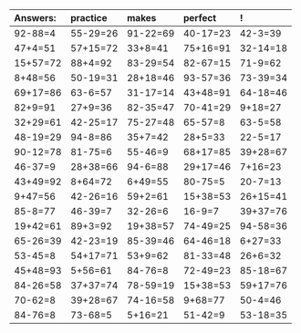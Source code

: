 | Answers: | practice | makes | perfect | ! |
| :--- | :--- | :--- | :--- | :--- |
| 92-88=4 | 55-29=26 | 91-22=69 | 40-17=23 | 42-3=39 | 
| 47+4=51 | 57+15=72 | 33+8=41 | 75+16=91 | 32-14=18 | 
| 15+57=72 | 88+4=92 | 83-29=54 | 82-67=15 | 71-9=62 | 
| 8+48=56 | 50-19=31 | 28+18=46 | 93-57=36 | 73-39=34 | 
| 69+17=86 | 63-6=57 | 31-17=14 | 43+48=91 | 64-18=46 | 
| 82+9=91 | 27+9=36 | 82-35=47 | 70-41=29 | 9+18=27 | 
| 32+29=61 | 42-25=17 | 75-27=48 | 65-57=8 | 63-5=58 | 
| 48-19=29 | 94-8=86 | 35+7=42 | 28+5=33 | 22-5=17 | 
| 90-12=78 | 81-75=6 | 55-46=9 | 68+17=85 | 39+28=67 | 
| 46-37=9 | 28+38=66 | 94-6=88 | 29+17=46 | 7+16=23 | 
| 43+49=92 | 8+64=72 | 6+49=55 | 80-75=5 | 20-7=13 | 
| 9+47=56 | 42-26=16 | 59+2=61 | 15+38=53 | 26+15=41 | 
| 85-8=77 | 46-39=7 | 32-26=6 | 16-9=7 | 39+37=76 | 
| 19+42=61 | 89+3=92 | 19+38=57 | 74-49=25 | 94-58=36 | 
| 65-26=39 | 42-23=19 | 85-39=46 | 64-46=18 | 6+27=33 | 
| 53-45=8 | 54+17=71 | 53+9=62 | 81-33=48 | 26+6=32 | 
| 45+48=93 | 5+56=61 | 84-76=8 | 72-49=23 | 85-18=67 | 
| 84-26=58 | 37+37=74 | 78-59=19 | 15+38=53 | 59+17=76 | 
| 70-62=8 | 39+28=67 | 74-16=58 | 9+68=77 | 50-4=46 | 
| 84-76=8 | 73-68=5 | 5+16=21 | 51-42=9 | 53-18=35 | 
